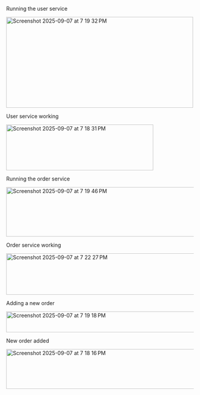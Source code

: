 Running the user service

<img width="502" height="244" alt="Screenshot 2025-09-07 at 7 19 32 PM" src="https://github.com/user-attachments/assets/7c49ef27-f0d7-4199-b81c-b6d9fa50ab63" />


User service working

<img width="395" height="123" alt="Screenshot 2025-09-07 at 7 18 31 PM" src="https://github.com/user-attachments/assets/d77444f6-91cf-4759-9cd1-f2f9936334a6" />


Running the order service

<img width="850" height="133" alt="Screenshot 2025-09-07 at 7 19 46 PM" src="https://github.com/user-attachments/assets/ede48e59-5a0e-456a-9516-a9f9e96be09a" />


Order service working

<img width="698" height="111" alt="Screenshot 2025-09-07 at 7 22 27 PM" src="https://github.com/user-attachments/assets/a5e60636-fa51-43fd-b079-ce2ab26a5e33" />


Adding a new order

<img width="506" height="56" alt="Screenshot 2025-09-07 at 7 19 18 PM" src="https://github.com/user-attachments/assets/4619c8f1-e388-48e0-8a38-19f54b7ceebf" />


New order added

<img width="682" height="107" alt="Screenshot 2025-09-07 at 7 18 16 PM" src="https://github.com/user-attachments/assets/6b589724-4c54-46a5-be3a-78f742659e01" />
